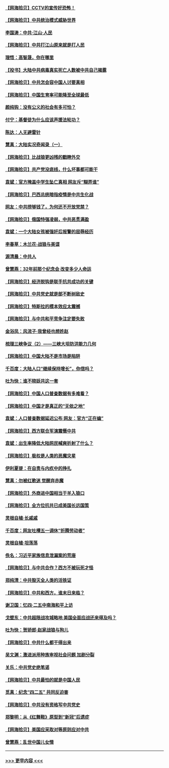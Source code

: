 #### [【网海拾贝】CCTV的宣传好恐怖！](../pages/nsc993/n12959984.md?t=05192352) 
#### [【网海拾贝】中共统治模式威胁世界](../pages/nsc993/n12957622.md?t=05192352) 
#### [李国涛：中共‧江山‧人民](../pages/nsc993/n12957502.md?t=05192352) 
#### [【网海拾贝】中共打江山原来就是打人民](../pages/nsc993/n12954345.md?t=05192352) 
#### [理悟：高智晟，你在哪里](../pages/nsc993/n12953115.md?t=05192352) 
#### [【投书】大陆中共病毒真实死亡人数被中共自己揭露](../pages/nsc993/n12953050.md?t=05192352) 
#### [【网海拾贝】中共怎会容中国人讨要真相](../pages/nsc993/n12952161.md?t=05192352) 
#### [【网海拾贝】中国生育率可能降至全球最低](../pages/nsc993/n12948793.md?t=05192352) 
#### [颜纯钩：没有公义的社会有多可怕？](../pages/nsc993/n12947626.md?t=05192352) 
#### [付宁：基督徒为什么应该声援法轮功？](../pages/nsc993/n12947233.md?t=05192352) 
#### [陈达：人无避雷针](../pages/nsc993/n12947098.md?t=05192352) 
#### [慧真：大陆实况奇闻录（一）](../pages/nsc993/n12945811.md?t=05192352) 
#### [【网海拾贝】比战狼更凶残的戳瞎外交](../pages/nsc993/n12945717.md?t=05192352) 
#### [【网海拾贝】共产党没底线，什么坏事都可能干](../pages/nsc993/n12942090.md?t=05192352) 
#### [袁斌：官方掩盖中学生坠亡真相 网友斥“糊弄谁”](../pages/nsc993/n12942029.md?t=05192352) 
#### [【网海拾贝】巴西总统暗指疫情是中共生化战](../pages/nsc993/n12938999.md?t=05192352) 
#### [网友：中共捞够钱了，为何还不开放党禁？](../pages/nsc993/n12938952.md?t=05192352) 
#### [【网海拾贝】俄国恃强凌弱，中共恶贯满盈](../pages/nsc993/n12936626.md?t=05192352) 
#### [袁斌：一个大陆女孩被强奸后报警的屈辱经历](../pages/nsc993/n12936547.md?t=05192352) 
#### [李春草：木兰花·战狼与美谍](../pages/nsc993/n12935995.md?t=05192352) 
#### [源清晨：中共人](../pages/nsc993/n12935589.md?t=05192352) 
#### [曾慧燕：32年前那个纪念会 改变多少人命运](../pages/nsc993/n12934233.md?t=05192352) 
#### [【网海拾贝】经济脱钩是联手抗共成功的关键](../pages/nsc993/n12934176.md?t=05192352) 
#### [【网海拾贝】中共党史就是部不断树敌史](../pages/nsc993/n12932844.md?t=05192352) 
#### [【网海拾贝】特斯拉的模本效应太震撼](../pages/nsc993/n12925626.md?t=05192352) 
#### [【网海拾贝】与中共和平竞争注定要失败](../pages/nsc993/n12923326.md?t=05192352) 
#### [金浴凤：风流子‧我曾经也想姓赵](../pages/nsc993/n12920911.md?t=05192352) 
#### [梳理三峡争议（2）——三峡大坝防洪能力几何](../pages/nsc993/n12920173.md?t=05192352) 
#### [【网海拾贝】中国大陆不是市场是陷阱](../pages/nsc993/n12920143.md?t=05192352) 
#### [千百度：大陆人口“继续保持增长”，你信吗？](../pages/nsc993/n12918946.md?t=05192352) 
#### [吐为快：谁不晓妖共这一套](../pages/nsc993/n12918941.md?t=05192352) 
#### [【网海拾贝】中国人口普查数据有多难看？](../pages/nsc993/n12917822.md?t=05192352) 
#### [【网海拾贝】中国才是真正的“无依之地”](../pages/nsc993/n12915845.md?t=05192352) 
#### [袁斌：人口普查数据延迟公布 网友：官方“正在编”](../pages/nsc993/n12915748.md?t=05192352) 
#### [【网海拾贝】西方联合军演震慑中共](../pages/nsc993/n12913466.md?t=05192352) 
#### [袁斌：出生率降低大陆网民喊爽折射了什么？](../pages/nsc993/n12913365.md?t=05192352) 
#### [【网海拾贝】极权是人类的恶魔灾星](../pages/nsc993/n12910697.md?t=05192352) 
#### [伊利夏提：在自责与内疚中的挣扎](../pages/nsc993/n12910493.md?t=05192352) 
#### [慧真：勿被红歌迷 觉醒弃赤魔](../pages/nsc993/n12910485.md?t=05192352) 
#### [【网海拾贝】外商进中国相当于羊入狼口](../pages/nsc993/n12908274.md?t=05192352) 
#### [【网海拾贝】全方位抗共已成美国长远国策](../pages/nsc993/n12906878.md?t=05192352) 
#### [灵根自植‧长戚戚](../pages/nsc993/n12905585.md?t=05192352) 
#### [千百度：网友吐槽五一调休“折腾劳动者”](../pages/nsc993/n12905934.md?t=05192352) 
#### [灵根自植‧坦荡荡](../pages/nsc993/n12905562.md?t=05192352) 
#### [佚名：习近平家族信息泄漏案的荒唐](../pages/nsc993/n12904705.md?t=05192352) 
#### [【网海拾贝】与中共合作？西方不被玩死才怪](../pages/nsc993/n12903873.md?t=05192352) 
#### [郑纯清：中共毁灭全人类的活铁证](../pages/nsc993/n12903785.md?t=05192352) 
#### [【网海拾贝】中共和西方，谁末日来临？](../pages/nsc993/n12903482.md?t=05192352) 
#### [谢卫国：忆四‧二五中南海和平上访](../pages/nsc993/n12902192.md?t=05192352) 
#### [戈壁东：中共超限战攻城略地 美国全面应战还来得及吗？](../pages/nsc993/n12902297.md?t=05192352) 
#### [吐为快：贺骄郎‧赵家战狼与狗儿](../pages/nsc993/n12902280.md?t=05192352) 
#### [【网海拾贝】中共什么都干得出来](../pages/nsc993/n12897500.md?t=05192352) 
#### [吴文渊：激进派用种族审视社会问题 加剧分裂](../pages/nsc993/n12893881.md?t=05192352) 
#### [关乐：中共党史绝笔谣](../pages/nsc993/n12897270.md?t=05192352) 
#### [【网海拾贝】中共最怕的就是中国人民](../pages/nsc993/n12894705.md?t=05192352) 
#### [觅真：纪念“四二五” 共同反迫害](../pages/nsc993/n12894553.md?t=05192352) 
#### [【网海拾贝】中共没有资格写中共党史](../pages/nsc993/n12892231.md?t=05192352) 
#### [郑黎明：从《红舞鞋》原型到“新冠”后遗症](../pages/nsc993/n12890469.md?t=05192352) 
#### [【网海拾贝】美国应采取对等原则应对中共](../pages/nsc993/n12889176.md?t=05192352) 
#### [曾慧燕：乱世中国儿女情](../pages/nsc993/n12887931.md?t=05192352) 

----
#### [ >>> 更早内容 <<< ](../indexes/nsc993-earlier.md)

